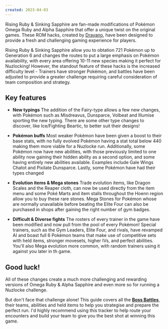 ```yaml
---
created: 2023-04-03
---
```


Rising Ruby & Sinking Sapphire are fan-made modifications of Pokémon Omega Ruby and Alpha Sapphire that offer a unique twist on the original games. These ROM hacks, created by [Drayano](https://twitter.com/drayano60), have been designed to provide a fresh and challenging gaming experience for players.

Rising Ruby & Sinking Sapphire allow you to obtation 721 Pokémon up to Generation 6 and changes the routes to put a large emphasis on Pokémon availability, with every area offering 10-11 new species making it perfect for Nuzlocking! However, the standout feature of these hacks is the increased difficulty level - Trainers have stronger Pokémon, and battles have been adjusted to provide a greater challenge requiring careful consideration of team composition and strategy.

## Key features

- **New typings**
The addition of the Fairy-type allows a few new changes, with Pokémon such as Misdreavus, Dunsparce, Volbeat and Illumise sporting the new typing. There are some other type changes to discover, like Ice/Fighting Beartic, to better suit their designs!

- **Pokémon buffs**
Most weaker Pokémon have been given a boost to their base stats, with no fully evolved Pokémon having a stat total below 440 making them more viable for a Nuzlocke run. Additionally, some Pokémon now have new abilities, with those previously limited to one ability now gaining their hidden ability as a second option, and some having entirely new abilities available. Examples include Gale Wings Chatot and Pixilate Dunsparce. Lastly, some Pokémon have had their types changed 

- **Evolution items & Mega stones**
Trade evolution items, like Dragon Scales and the Reaper cloth, can now be used directly from the item menu and some Poké Marts and item stalls throughout the Hoenn region allow you to buy these rare stones. Mega Stones for Pokémon whose are normally unavailable before beating the Elite Four can also be purchased in shops after gaining the right number of gym badges.

- **Difficult & Diverse fights**
The rosters of every trainer in the game have been modified and now pull from the pool of every Pokémon! Special trainers, such as the Gym Leaders, Elite Four, and rivals, have revamped AI and boast full 6 Pokémon teams that make use of competitive sets with held items, stronger movesets, higher IVs, and perfect abilities. You'll also Mega evolution more common, with random trainers using it against you later in th game. 

## Good luck!

All of these changes create a much more challenging and rewarding versions of Omega Ruby & Alpha Sapphire and even more so for running a Nuzlocke challenge.

But don't face that challenge alone! This guide covers all the [**Boss Battles**](#boss-summary), their teams, abilities and held items to help you strategise and prepare the perfect run. I'd highly recommend using this tracker to help route your encounters and build your team to give you the best shot at winning this game.



